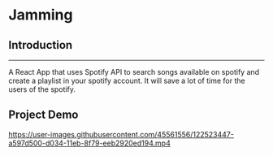 # Jamming

## Introduction
---
A React App that uses Spotify API to search songs available on spotify and create a playlist in your spotify account. 
It will save a lot of time for the users of the spotify.

## Project Demo


https://user-images.githubusercontent.com/45561556/122523447-a597d500-d034-11eb-8f79-eeb2920ed194.mp4

